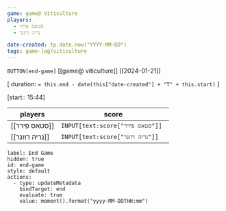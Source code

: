 ```yaml
---
game: game@ Viticulture
players:
  - סטאס פירר
  - נריה רוזנר

date-created: tp.date.now("YYYY-MM-DD")
tags: game-log/viticulture
---
```

`BUTTON[end-game]` [[game@  viticulture]] [[2024-01-21]]

[ duration: `= this.end - date(this["date-created"] + "T" + this.start)` ]

[start:: 15:44] 

| players | score |
| --- | --- |
| [[סטאס פירר]] | `INPUT[text:score["סטאס פירר"]] ` |
| [[נריה רוזנר]] | `INPUT[text:score["נריה רוזנר"]] ` |

```meta-bind-button
label: End Game
hidden: true
id: end-game
style: default
actions:
  - type: updateMetadata
    bindTarget: end
    evaluate: true
    value: moment().format("yyyy-MM-DDTHH:mm")
```

